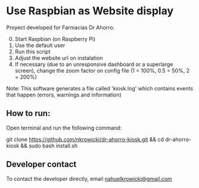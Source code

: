 # Use Raspbian as Website display

Proyect developed for Farmacias Dr Ahorro.

0. Start Raspbian (on Raspberry Pi)
1. Use the default user
2. Run this script
3. Adjust the website url on instalation
4. If necessary (due to an unresponsive dashboard or a superlarge screen), change the zoom factor on config file (1 = 100%, 0.5 = 50%, 2 = 200%)

Note: This software generates a file called 'kiosk.log' which contains events that happen (errors, warnings and information)

## How to run:
Open terminal and run the following command:

git clone https://github.com/nkrowicki/dr-ahorro-kiosk.git && cd dr-ahorro-kiosk && sudo bash install.sh

## Developer contact

To contact the developer directly, email nahuelkrowicki@gmail.com
